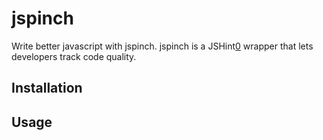 # jspinch
Write better javascript with jspinch. jspinch is a JSHint[0] wrapper that lets developers track code quality.

## Installation

## Usage

[0]: https://github.com/jshint/jshint/